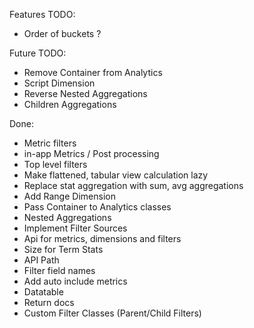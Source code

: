 Features TODO:
- Order of buckets ?

Future TODO:
- Remove Container from Analytics
- Script Dimension
- Reverse Nested Aggregations
- Children Aggregations

Done:
- Metric filters
- in-app Metrics / Post processing
- Top level filters
- Make flattened, tabular view calculation lazy
- Replace stat aggregation with sum, avg aggregations
- Add Range Dimension
- Pass Container to Analytics classes
- Nested Aggregations
- Implement Filter Sources
- Api for metrics, dimensions and filters
- Size for Term Stats
- API Path
- Filter field names
- Add auto include metrics
- Datatable
- Return docs
- Custom Filter Classes (Parent/Child Filters)